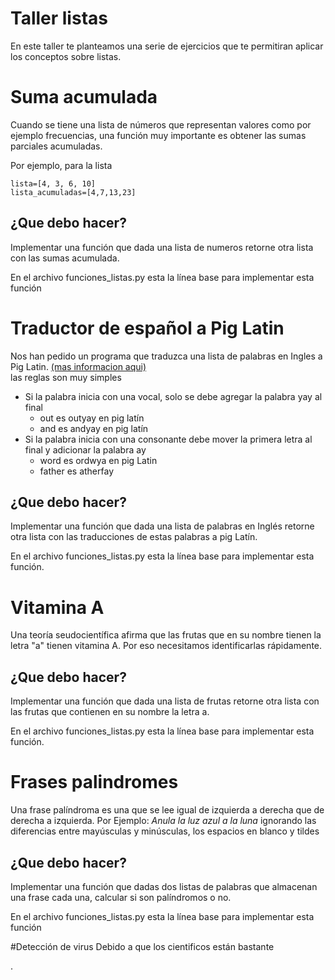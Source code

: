 # Taller listas
En este taller te planteamos una serie de ejercicios que te permitiran aplicar los conceptos sobre listas.

# Suma acumulada
Cuando se tiene una lista de números que representan valores como por ejemplo frecuencias, una función muy importante es obtener las sumas parciales acumuladas.

Por ejemplo, para la lista

```
lista=[4, 3, 6, 10]
lista_acumuladas=[4,7,13,23]
```
## ¿Que debo hacer?
Implementar una función que dada una lista de numeros retorne otra lista con las sumas acumulada.

En el archivo funciones_listas.py esta la línea base para implementar esta función

# Traductor de español a Pig Latin
Nos han pedido un programa que traduzca una lista de palabras en Ingles a Pig Latin. [(mas informacion aqui)](https://g.co/kgs/etFe4K)  
las reglas son muy simples
*  Si la palabra inicia con una vocal, solo se debe agregar la palabra yay al final
   *   out es outyay en pig latín 
   *   and es andyay en pig latín
* Si la palabra inicia con una consonante debe mover la primera letra al final y adicionar la palabra ay 
  *  word es ordwya en pig Latin
  *  father es  atherfay

## ¿Que debo hacer?
Implementar una función que dada una lista de palabras en Inglés retorne otra lista con las traducciones de estas palabras a pig Latín.


En el archivo funciones_listas.py esta la línea base para implementar esta función.

# Vitamina A 
Una teoría seudocientífica afirma que las frutas que en su nombre tienen la letra "a" tienen vitamina A. Por eso necesitamos identificarlas rápidamente.

## ¿Que debo hacer?
Implementar una función que dada una lista de frutas retorne otra lista con las frutas que contienen en su nombre la letra a.

En el archivo funciones_listas.py esta la línea base para implementar esta función.

# Frases palindromes
Una frase palíndroma es una que se lee igual de izquierda a derecha que de derecha a izquierda. Por Ejemplo: *Anula la luz azul a la luna* ignorando las diferencias entre mayúsculas y minúsculas, los espacios en blanco y tildes

## ¿Que debo hacer?
Implementar una función que dadas dos listas de palabras que almacenan una frase cada una, calcular si son palíndromos o no.

En el archivo funciones_listas.py esta la línea base para implementar esta función

#Detección de virus
Debido a que los cientificos están bastante

. 

